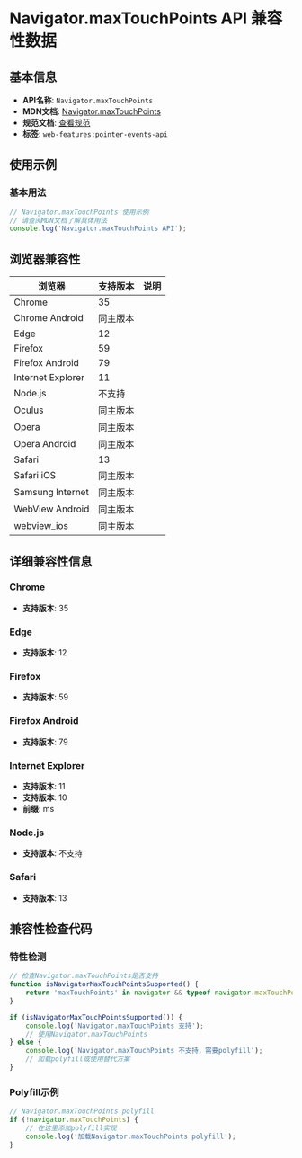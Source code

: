 # Navigator.maxTouchPoints API 兼容性数据

## 基本信息

- **API名称**: `Navigator.maxTouchPoints`
- **MDN文档**: [Navigator.maxTouchPoints](https://developer.mozilla.org/docs/Web/API/Navigator/maxTouchPoints)
- **规范文档**: [查看规范](https://w3c.github.io/pointerevents/#dom-navigator-maxtouchpoints)
- **标签**: `web-features:pointer-events-api`

## 使用示例

### 基本用法

```javascript
// Navigator.maxTouchPoints 使用示例
// 请查阅MDN文档了解具体用法
console.log('Navigator.maxTouchPoints API');
```

## 浏览器兼容性

| 浏览器 | 支持版本 | 说明 |
|--------|----------|------|
| Chrome | 35 |  |
| Chrome Android | 同主版本 |  |
| Edge | 12 |  |
| Firefox | 59 |  |
| Firefox Android | 79 |  |
| Internet Explorer | 11 |  |
| Node.js | 不支持 |  |
| Oculus | 同主版本 |  |
| Opera | 同主版本 |  |
| Opera Android | 同主版本 |  |
| Safari | 13 |  |
| Safari iOS | 同主版本 |  |
| Samsung Internet | 同主版本 |  |
| WebView Android | 同主版本 |  |
| webview_ios | 同主版本 |  |

## 详细兼容性信息

### Chrome

- **支持版本**: 35

### Edge

- **支持版本**: 12

### Firefox

- **支持版本**: 59

### Firefox Android

- **支持版本**: 79

### Internet Explorer

- **支持版本**: 11
- **支持版本**: 10
- **前缀**: ms

### Node.js

- **支持版本**: 不支持

### Safari

- **支持版本**: 13

## 兼容性检查代码

### 特性检测

```javascript
// 检查Navigator.maxTouchPoints是否支持
function isNavigatorMaxTouchPointsSupported() {
    return 'maxTouchPoints' in navigator && typeof navigator.maxTouchPoints === 'function';
}

if (isNavigatorMaxTouchPointsSupported()) {
    console.log('Navigator.maxTouchPoints 支持');
    // 使用Navigator.maxTouchPoints
} else {
    console.log('Navigator.maxTouchPoints 不支持，需要polyfill');
    // 加载polyfill或使用替代方案
}
```

### Polyfill示例

```javascript
// Navigator.maxTouchPoints polyfill
if (!navigator.maxTouchPoints) {
    // 在这里添加polyfill实现
    console.log('加载Navigator.maxTouchPoints polyfill');
}
```

